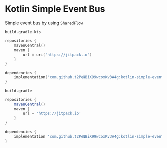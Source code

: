 # Kotlin Simple Event Bus

Simple event bus by using `SharedFlow`

`build.gradle.kts`
```kotlin
repositories {
    mavenCentral()
    maven {
        url = uri("https://jitpack.io")
    }
}

dependencies {
    implementation("com.github.t2PeNBiX99wcoxKv3A4g:kotlin-simple-event-bus:0.0.12")
}
```

`build.gradle`
```groovy
repositories {
    mavenCentral()
    maven {
        url = 'https://jitpack.io'
    }
}

dependencies {
    implementation 'com.github.t2PeNBiX99wcoxKv3A4g:kotlin-simple-event-bus:0.0.12'
}
```